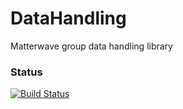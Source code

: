 # DataHandling
Matterwave group data handling library

### Status
[![Build Status](https://travis-ci.org/MatterWaveLab/DataHandling.png)](https://travis-ci.org/MatterWaveLab/DataHandling)